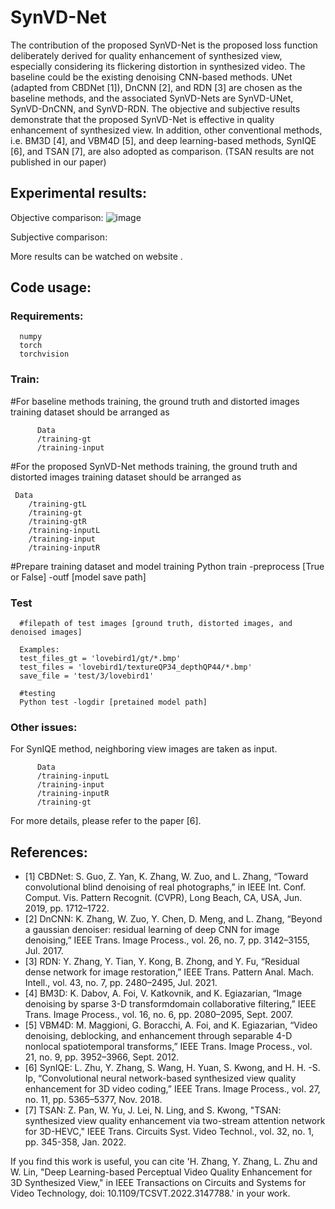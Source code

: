 # SynVD-Net
The contribution of the proposed SynVD-Net is the proposed loss function deliberately derived for quality enhancement of synthesized view, especially considering its flickering distortion in synthesized video. The baseline could be the existing denoising CNN-based methods. UNet (adapted from CBDNet [1]), DnCNN [2], and RDN [3] are chosen as the baseline methods, and the associated SynVD-Nets are SynVD-UNet, SynVD-DnCNN, and SynVD-RDN. The objective and subjective results demonstrate that the proposed SynVD-Net is effective in quality enhancement of synthesized view. In addition, other conventional methods, i.e. BM3D [4], and VBM4D [5], and deep learning-based methods, SynIQE [6], and TSAN [7], are also adopted as comparison. (TSAN results are not published in our paper)

## Experimental results:
Objective comparison:
![image](https://user-images.githubusercontent.com/57431959/165043311-887da294-2d21-4b70-b6bd-d52e32877362.png)

Subjective comparison:

More results can be watched on website .

## Code usage:
 
### Requirements:
      numpy
      torch
      torchvision
  
### Train:
#For baseline methods training, the ground truth and distorted images training dataset should be arranged as 

          Data
          /training-gt
          /training-input
       
#For the proposed SynVD-Net methods training, the ground truth and distorted images training dataset should be arranged as 

     Data
        /training-gtL
        /training-gt
        /training-gtR  
        /training-inputL
        /training-input
        /training-inputR  
       
#Prepare training dataset and model training
Python train -preprocess [True or False] -outf [model save path]

### Test
      #filepath of test images [ground truth, distorted images, and denoised images] 
    
      Examples:
      test_files_gt = 'lovebird1/gt/*.bmp'
      test_files = 'lovebird1/textureQP34_depthQP44/*.bmp'
      save_file = 'test/3/lovebird1'
      
      #testing
      Python test -logdir [pretained model path] 

### Other issues:
  For SynIQE method, neighboring view images are taken as input.
          
          Data
          /training-inputL
          /training-input
          /training-inputR
          /training-gt
          
  For more details, please refer to the paper [6].


## References:
* [1] CBDNet: S. Guo, Z. Yan, K. Zhang, W. Zuo, and L. Zhang, “Toward convolutional blind denoising of real photographs,” in IEEE Int. Conf. Comput. Vis. Pattern Recognit. (CVPR), Long Beach, CA, USA, Jun. 2019, pp. 1712–1722.
* [2] DnCNN: K. Zhang, W. Zuo, Y. Chen, D. Meng, and L. Zhang, “Beyond a gaussian denoiser: residual learning of deep CNN for image denoising,” IEEE Trans. Image Process., vol. 26, no. 7, pp. 3142–3155, Jul. 2017. 
* [3] RDN: Y. Zhang, Y. Tian, Y. Kong, B. Zhong, and Y. Fu, “Residual dense network for image restoration,” IEEE Trans. Pattern Anal. Mach. Intell., vol. 43, no. 7, pp. 2480–2495, Jul. 2021.
* [4] BM3D: K. Dabov, A. Foi, V. Katkovnik, and K. Egiazarian, “Image denoising by sparse 3-D transformdomain collaborative filtering,” IEEE Trans. Image Process., vol. 16, no. 6, pp. 2080–2095, Sept. 2007.
* [5] VBM4D: M. Maggioni, G. Boracchi, A. Foi, and K. Egiazarian, “Video denoising, deblocking, and enhancement through separable 4-D nonlocal spatiotemporal transforms,” IEEE Trans. Image Process., vol. 21, no. 9, pp. 3952–3966, Sept. 2012.
* [6] SynIQE: L. Zhu, Y. Zhang, S. Wang, H. Yuan, S. Kwong, and H. H. -S. Ip, “Convolutional neural network-based synthesized view quality enhancement for 3D video coding,” IEEE Trans. Image Process., vol. 27, no. 11, pp. 5365–5377, Nov. 2018.
* [7] TSAN: Z. Pan, W. Yu, J. Lei, N. Ling, and S. Kwong, "TSAN: synthesized view quality enhancement via two-stream attention network for 3D-HEVC," IEEE Trans. Circuits Syst. Video Technol., vol. 32, no. 1, pp. 345-358, Jan. 2022.

If you find this work is useful, you can cite 'H. Zhang, Y. Zhang, L. Zhu and W. Lin, "Deep Learning-based Perceptual Video Quality Enhancement for 3D Synthesized View," in IEEE Transactions on Circuits and Systems for Video Technology, doi: 10.1109/TCSVT.2022.3147788.' in your work.

